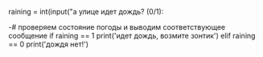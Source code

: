 raining = int(input("а улице идет дождь? (0/1):

-# проверяем состояние погоды и выводим соответствующее сообщение
if raining == 1
    print('идет дождь, возмите зонтик')
elif raining == 0
    print('дождя нет!')

